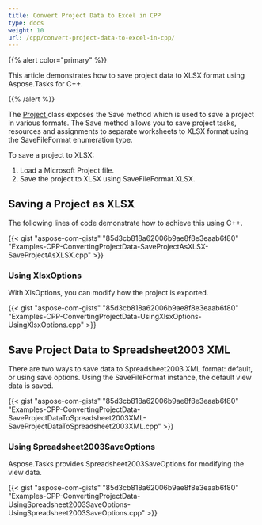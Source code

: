 ```yaml
---
title: Convert Project Data to Excel in CPP
type: docs
weight: 10
url: /cpp/convert-project-data-to-excel-in-cpp/
---
```


{{% alert color="primary" %}} 

This article demonstrates how to save project data to XLSX format using Aspose.Tasks for C++.

{{% /alert %}} 

The [Project ](https://apireference.aspose.com/cpp/tasks/class/aspose.tasks.project/)class exposes the Save method which is used to save a project in various formats. The Save method allows you to save project tasks, resources and assignments to separate worksheets to XLSX format using the SaveFileFormat enumeration type.

To save a project to XLSX:

1. Load a Microsoft Project file.
2. Save the project to XLSX using SaveFileFormat.XLSX.
## **Saving a Project as XLSX**
The following lines of code demonstrate how to achieve this using C++.

{{< gist "aspose-com-gists" "85d3cb818a62006b9ae8f8e3eaab6f80" "Examples-CPP-ConvertingProjectData-SaveProjectAsXLSX-SaveProjectAsXLSX.cpp" >}}
### **Using XlsxOptions**
With XlsOptions, you can modify how the project is exported.

{{< gist "aspose-com-gists" "85d3cb818a62006b9ae8f8e3eaab6f80" "Examples-CPP-ConvertingProjectData-UsingXlsxOptions-UsingXlsxOptions.cpp" >}}
## **Save Project Data to Spreadsheet2003 XML**
There are two ways to save data to Spreadsheet2003 XML format: default, or using save options. Using the SaveFileFormat instance, the default view data is saved.

{{< gist "aspose-com-gists" "85d3cb818a62006b9ae8f8e3eaab6f80" "Examples-CPP-ConvertingProjectData-SaveProjectDataToSpreadsheet2003XML-SaveProjectDataToSpreadsheet2003XML.cpp" >}}


### **Using Spreadsheet2003SaveOptions**
Aspose.Tasks provides Spreadsheet2003SaveOptions for modifying the view data.

{{< gist "aspose-com-gists" "85d3cb818a62006b9ae8f8e3eaab6f80" "Examples-CPP-ConvertingProjectData-UsingSpreadsheet2003SaveOptions-UsingSpreadsheet2003SaveOptions.cpp" >}}
